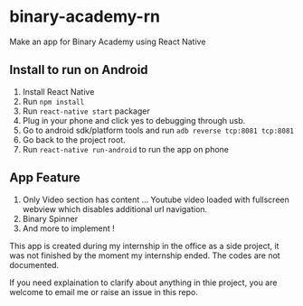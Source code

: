 # binary-academy-rn
Make an app for Binary Academy using React Native

## Install to run on Android
1. Install React Native
2. Run `npm install`
3. Run `react-native start` packager
4. Plug in your phone and click yes to debugging through usb.
5. Go to android sdk/platform tools and run `adb reverse tcp:8081 tcp:8081`
6. Go back to the project root.
7. Run `react-native run-android` to run the app on phone

## App Feature
1. Only Video section has content
... Youtube video loaded with fullscreen webview which disables additional url navigation.
2. Binary Spinner
3. And more to implement !

This app is created during my internship in the office as a side project, it was not finished by the moment my internship ended. The codes are not documented.

If you need explaination to clarify about anything in thie project, you are welcome to email me or raise an issue in this repo.
